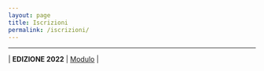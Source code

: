 ```yaml
---
layout: page
title: Iscrizioni
permalink: /iscrizioni/
---
```


---

| **EDIZIONE 2022** | [Modulo](https://www.docdroid.net/EXFvNrh/modulo-iscrizione-calcio-splash-lizzana-2022-pdf) |

